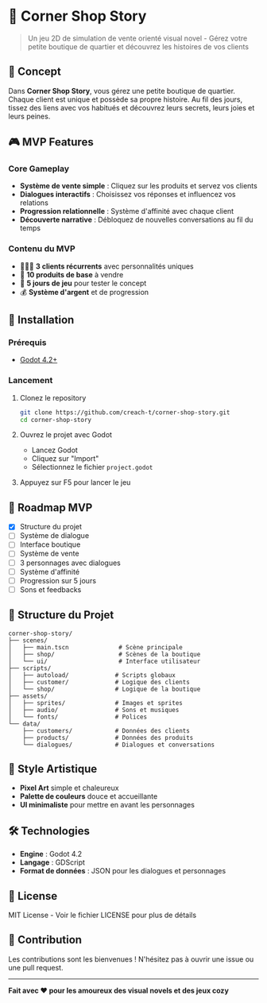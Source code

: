 # 🏪 Corner Shop Story

> Un jeu 2D de simulation de vente orienté visual novel - Gérez votre petite boutique de quartier et découvrez les histoires de vos clients

## 📖 Concept

Dans **Corner Shop Story**, vous gérez une petite boutique de quartier. Chaque client est unique et possède sa propre histoire. Au fil des jours, tissez des liens avec vos habitués et découvrez leurs secrets, leurs joies et leurs peines.

## 🎮 MVP Features

### Core Gameplay
- **Système de vente simple** : Cliquez sur les produits et servez vos clients
- **Dialogues interactifs** : Choisissez vos réponses et influencez vos relations
- **Progression relationnelle** : Système d'affinité avec chaque client
- **Découverte narrative** : Débloquez de nouvelles conversations au fil du temps

### Contenu du MVP
- 🧑‍🤝‍🧑 **3 clients récurrents** avec personnalités uniques
- 🛒 **10 produits de base** à vendre
- 📅 **5 jours de jeu** pour tester le concept
- 💰 **Système d'argent** et de progression

## 🚀 Installation

### Prérequis
- [Godot 4.2+](https://godotengine.org/download)

### Lancement
1. Clonez le repository
   ```bash
   git clone https://github.com/creach-t/corner-shop-story.git
   cd corner-shop-story
   ```

2. Ouvrez le projet avec Godot
   - Lancez Godot
   - Cliquez sur "Import"
   - Sélectionnez le fichier `project.godot`

3. Appuyez sur F5 pour lancer le jeu

## 🎯 Roadmap MVP

- [x] Structure du projet
- [ ] Système de dialogue
- [ ] Interface boutique
- [ ] Système de vente
- [ ] 3 personnages avec dialogues
- [ ] Système d'affinité
- [ ] Progression sur 5 jours
- [ ] Sons et feedbacks

## 📁 Structure du Projet

```
corner-shop-story/
├── scenes/
│   ├── main.tscn              # Scène principale
│   ├── shop/                  # Scènes de la boutique
│   └── ui/                    # Interface utilisateur
├── scripts/
│   ├── autoload/             # Scripts globaux
│   ├── customer/             # Logique des clients
│   └── shop/                 # Logique de la boutique
├── assets/
│   ├── sprites/              # Images et sprites
│   ├── audio/                # Sons et musiques
│   └── fonts/                # Polices
└── data/
    ├── customers/            # Données des clients
    ├── products/             # Données des produits
    └── dialogues/            # Dialogues et conversations
```

## 🎨 Style Artistique

- **Pixel Art** simple et chaleureux
- **Palette de couleurs** douce et accueillante
- **UI minimaliste** pour mettre en avant les personnages

## 🛠️ Technologies

- **Engine** : Godot 4.2
- **Langage** : GDScript
- **Format de données** : JSON pour les dialogues et personnages

## 📝 License

MIT License - Voir le fichier LICENSE pour plus de détails

## 🤝 Contribution

Les contributions sont les bienvenues ! N'hésitez pas à ouvrir une issue ou une pull request.

---

**Fait avec ❤️ pour les amoureux des visual novels et des jeux cozy**